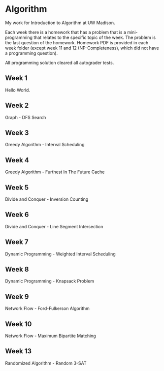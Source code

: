 # Algorithm
My work for Introduction to Algorithm at UW Madison.

Each week there is a homework that has a problem that is a mini-programming that relates to the specific topic of the week. The problem is the last question of the homework. Homework PDF is provided in each week folder (except week 11 and 12 (NP-Completeness), which did not have a programming question).

All programming solution cleared all autograder tests.

## Week 1
Hello World.

## Week 2
Graph - DFS Search

## Week 3
Greedy Algorithm - Interval Scheduling

## Week 4
Greedy Algorithm - Furthest In The Future Cache

## Week 5
Divide and Conquer - Inversion Counting

## Week 6
Divide and Conquer - Line Segment Intersection

## Week 7
Dynamic Programming - Weighted Interval Scheduling

## Week 8
Dynamic Programming - Knapsack Problem

## Week 9
Network Flow - Ford-Fulkerson Algorithm

## Week 10
Network Flow - Maximum Bipartite Matching

## Week 13
Randomized Algorithm - Random 3-SAT
